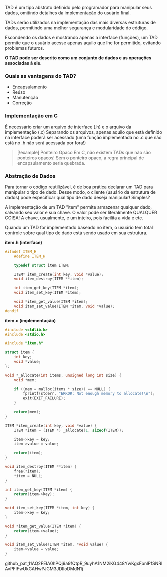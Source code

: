 TAD é um tipo abstrato definido pelo programador para manipular seus dados, omitindo detalhes da implementação do usuário final.

TADs serão utilizados na implementação das mais diversas estruturas de dados, permitindo uma melhor segurança e modularidade do código.

Escondendo os dados e mostrando apenas a interface (funções), um TAD permite que o usuário acesse apenas aquilo que lhe for permitido, evitando problemas futuros.

**O TAD pode ser descrito como um conjunto de dados e as operações associadas à ele.**

### Quais as vantagens do TAD?
- Encapsulamento
- Reúso
- Manutenção
- Correção

### Implementação em C
É necessário criar um arquivo de interface (.h) e o arquivo da implementação (.c)
Separando os arquivos, apenas aquilo que está definido na interface poderá ser acessado (uma função implementada no .c que não está no .h não será acessada por fora!)

>[!example] Ponteiro Opaco
>Em C, não existem TADs que não são ponteiros  opacos!  Sem o ponteiro opaco, a regra principal de encapsulamento seria quebrada.


### Abstração de Dados
Para tornar o código reutilizável, é de boa prática declarar um TAD para manipular o tipo de dado.
Desse modo, o cliente (usuário da estrutura de dados) pode especificar qual tipo de dado deseja manipular! Simples?

A implementação de um TAD "item" permite armazenar qualquer dado, salvando seu valor e sua chave. O valor pode ser literalmente QUALQUER COISA! A chave, usualmente, é um inteiro, pois facilita a vida e etc.

Quando um TAD for implementado baseado no item, o usuário tem total controle sobre qual tipo de dado está sendo usado em sua estrutura.

**item.h (interface)**
```c
#ifndef ITEM_H
    #define ITEM_H

    typedef struct item ITEM;

    ITEM* item_create(int key, void *value);
    void item_destroy(ITEM **item);

    int item_get_key(ITEM *item);
    void item_set_key(ITEM *item);

    void *item_get_value(ITEM *item);
    void item_set_value(ITEM *item, void *value);
#endif
```

**item.c (implementação)**
```c
#include <stdlib.h>
#include <stdio.h>

#include "item.h"

struct item {
    int key;
    void *value;
};

void *_allocate(int items, unsigned long int size) {
    void *mem;

    if ((mem = malloc(items * size)) == NULL) {
        fprintf(stderr, "ERROR: Not enough memory to allocate!\n");
        exit(EXIT_FAILURE);
    }

    return(mem);
}

ITEM *item_create(int key, void *value) {
    ITEM *item = (ITEM *) _allocate(1, sizeof(ITEM));

    item->key = key;
    item->value = value;

    return(item);
}

void item_destroy(ITEM **item) {
    free(*item);
    *item = NULL;
}

int item_get_key(ITEM *item) {
    return(item->key);
}

void item_set_key(ITEM *item, int key) {
    item->key = key;
}

void *item_get_value(ITEM *item) {
    return(item->value);
}

void item_set_value(ITEM *item, *void value) {
    item->value = value;
}
```


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
